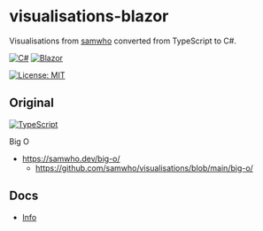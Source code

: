 # visualisations-blazor

Visualisations from [samwho](https://samwho.dev/) converted from TypeScript to C#.

<!-- [![Dependabot](https://img.shields.io/badge/dependabot-025E8C?style=for-the-badge&logo=dependabot&logoColor=white)](https://github.com/AlexHedley/visualisations-blazor/security/dependabot) -->
<!-- [![Dependency-Check](https://img.shields.io/badge/DependencyCheck-f78d0a.svg?style=for-the-badge&logo=dependencycheck&logoColor=white)](https://owasp.org/www-project-dependency-check/) -->
[![C#](https://img.shields.io/badge/c%23-%23239120.svg?style=for-the-badge&logo=c-sharp&logoColor=white)](https://docs.microsoft.com/dotnet/csharp/)
[![Blazor](https://img.shields.io/badge/blazor-5C2D91.svg?style=for-the-badge&logo=blazor&logoColor=white)](https://dotnet.microsoft.com/en-us/apps/aspnet/web-apps/blazor)

[![License: MIT](https://img.shields.io/badge/License-MIT-lightgrey.svg?style=for-the-badge)](LICENSE) <!-- https://opensource.org/licenses/MIT -->

## Original

[![TypeScript](https://img.shields.io/badge/typescript-%23007ACC.svg?style=for-the-badge&logo=typescript&logoColor=white)](https://www.typescriptlang.org/)

Big O

- https://samwho.dev/big-o/
  - https://github.com/samwho/visualisations/blob/main/big-o/

<!-- ## Solution

| Project                                      | Type              | Info |
| -------------------------------------------- | ----------------- | ---- |
| .                            | . |      |
-->

## Docs

- [Info](docs/README.md)
